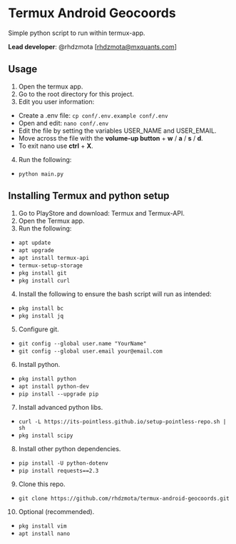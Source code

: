 # Termux Android Geocoords

Simple python script to run within termux-app. 

**Lead developer**: @rhdzmota [rhdzmota@mxquants.com]

## Usage

1. Open the termux app.
2. Go to the root directory for this project.
3. Edit you user information:
* Create a .env file: ```cp conf/.env.example conf/.env```
* Open and edit: ```nano conf/.env```
* Edit the file by setting the variables USER_NAME and USER_EMAIL.
* Move across the file with the 
**volume-up button** + **w** / **a** / **s** / **d**.
* To exit nano use **ctrl** + **X**.
4. Run the following:
* ```python main.py```

## Installing Termux and python setup
 1. Go to PlayStore and download: Termux and Termux-API.
 2. Open the Termux app.
 3. Run the following:

* ```apt update```
* ```apt upgrade```
* ```apt install termux-api```
* ```termux-setup-storage```
* ```pkg install git```
* ```pkg install curl```

4. Install the following to ensure the bash script will run as intended:

* ```pkg install bc```
* ```pkg install jq```

5. Configure git.

* ```git config --global user.name "YourName"```
* ```git config --global user.email your@email.com```

6. Install python.

* ```pkg install python```
* ```apt install python-dev```
* ```pip install --upgrade pip```

7. Install advanced python libs.

* ```curl -L https://its-pointless.github.io/setup-pointless-repo.sh | sh```
* ```pkg install scipy```

8. Install other python dependencies.

* ```pip install -U python-dotenv```
* ```pip install requests==2.3```

9. Clone this repo.

* ```git clone https://github.com/rhdzmota/termux-android-geocoords.git```


10. Optional (recommended).

* ```pkg install vim```
* ```apt install nano```